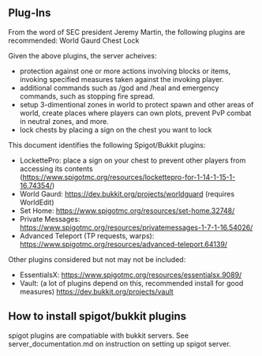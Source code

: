 ## Plug-Ins
From the word of SEC president Jeremy Martin, the following plugins are recommended:
World Gaurd
Chest Lock

Given the above plugins, the server acheives:
- protection against one or more actions involving blocks or items, invoking specified measures taken against the invoking player.
- additional commands such as /god and /heal and emergency commands, such as stopping fire spread.
- setup 3-dimentional zones in world to protect spawn and other areas of world, create places where players can own plots, prevent PvP combat in neutral zones, and more.
- lock chests by placing a sign on the chest you want to lock

This document identifies the following Spigot/Bukkit plugins:
- LockettePro: place a sign on your chest to prevent other players from accessing its contents (https://www.spigotmc.org/resources/lockettepro-for-1-14-1-15-1-16.74354/)
- World Gaurd: https://dev.bukkit.org/projects/worldguard (requires WorldEdit)
- Set Home: https://www.spigotmc.org/resources/set-home.32748/
- Private Messages: https://www.spigotmc.org/resources/privatemessages-1-7-1-16.54026/
- Advanced Teleport (TP requests, warps): https://www.spigotmc.org/resources/advanced-teleport.64139/

Other plugins considered but not may not be included:
- EssentialsX: https://www.spigotmc.org/resources/essentialsx.9089/
- Vault: (a lot of plugins depend on this, recommended install for good measures) https://dev.bukkit.org/projects/vault

## How to install spigot/bukkit plugins
spigot plugins are compatiable with bukkit servers. See server_documentation.md on instruction on setting up spigot server.

